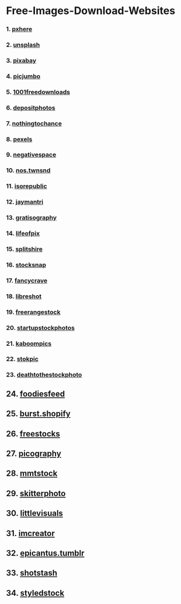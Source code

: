 # Free-Images-Download-Websites

### 1. [pxhere](https://pxhere.com/en/)

### 2. [unsplash](https://unsplash.com/)

### 3. [pixabay](https://pixabay.com/)

### 4. [picjumbo](https://picjumbo.com/)

### 5. [1001freedownloads](https://www.1001freedownloads.com/free-photos/)

### 6. [depositphotos](https://depositphotos.com/)

### 7. [nothingtochance](http://nothingtochance.co/)

### 8. [pexels](https://www.pexels.com/)

### 9. [negativespace](https://negativespace.co/)

### 10. [nos.twnsnd](https://nos.twnsnd.co/)

### 11. [isorepublic](https://isorepublic.com/)

### 12. [jaymantri](http://jaymantri.com/)

### 13. [gratisography](https://gratisography.com/)

### 14. [lifeofpix](https://www.lifeofpix.com/)

### 15. [splitshire](https://www.splitshire.com/)

### 16. [stocksnap](https://stocksnap.io/)

### 17. [fancycrave](http://fancycrave.com/)

### 18. [libreshot](https://libreshot.com/)

### 19. [freerangestock](https://freerangestock.com/)

### 20. [startupstockphotos](http://startupstockphotos.com/)

### 21. [kaboompics](https://kaboompics.com/)

### 22. [stokpic](http://stokpic.com/)

### 23. [deathtothestockphoto](https://deathtothestockphoto.com/)

## 24. [foodiesfeed](https://www.foodiesfeed.com/)

## 25. [burst.shopify](https://burst.shopify.com/)

## 26. [freestocks](https://freestocks.org/)

## 27. [picography](https://picography.co/)

## 28. [mmtstock](https://mmtstock.com/)

## 29. [skitterphoto](https://skitterphoto.com/)

## 30. [littlevisuals](http://littlevisuals.co/)

## 31. [imcreator](http://imcreator.com/free)

## 32. [epicantus.tumblr](http://epicantus.tumblr.com/)

## 33. [shotstash](https://shotstash.com/)

## 34. [styledstock](https://styledstock.co/)
